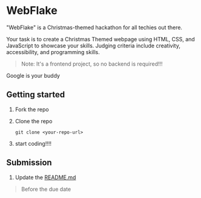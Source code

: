 # WebFlake

"WebFlake" is a Christmas-themed hackathon for all techies out there.

Your task is to create a Christmas Themed webpage using HTML, CSS, and JavaScript to showcase your skills. Judging criteria include creativity, accessibility, and programming skills.

> Note: It's a frontend project, so no backend is required!!!

Google is your buddy

## Getting started

1. Fork the repo
2. Clone the repo

    ```shell
    git clone <your-repo-url>
    ```

3. start coding!!!!

## Submission

1. Update the [README.md](README.md)

> Before the due date
